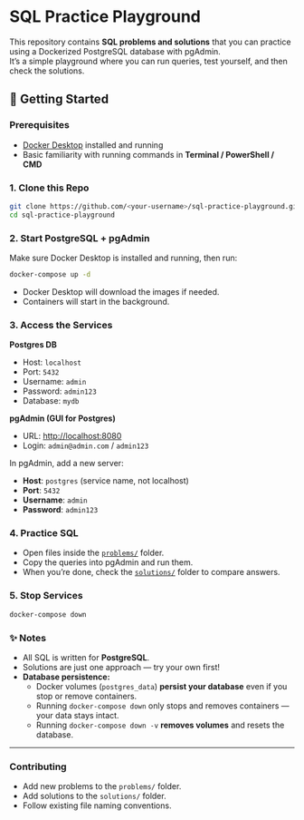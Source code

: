 # SQL Practice Playground

This repository contains **SQL problems and solutions** that you can practice using a Dockerized PostgreSQL database with pgAdmin.  
It’s a simple playground where you can run queries, test yourself, and then check the solutions.

## 🚀 Getting Started

### Prerequisites
- [Docker Desktop](https://www.docker.com/products/docker-desktop) installed and running  
- Basic familiarity with running commands in **Terminal / PowerShell / CMD**

### 1. Clone this Repo
```bash
git clone https://github.com/<your-username>/sql-practice-playground.git
cd sql-practice-playground
```

### 2. Start PostgreSQL + pgAdmin

Make sure Docker Desktop  is installed and running, then run:
```bash
docker-compose up -d
```
- Docker Desktop will download the images if needed.
- Containers will start in the background.

### 3. Access the Services

**Postgres DB**  
- Host: `localhost`  
- Port: `5432`  
- Username: `admin`  
- Password: `admin123`  
- Database: `mydb`  

**pgAdmin (GUI for Postgres)**  
- URL: [http://localhost:8080](http://localhost:8080)  
- Login: `admin@admin.com` / `admin123`  

In pgAdmin, add a new server:  
- **Host**: `postgres` (service name, not localhost)  
- **Port**: `5432`  
- **Username**: `admin`  
- **Password**: `admin123`

### 4. Practice SQL

- Open files inside the [`problems/`](./problems) folder.  
- Copy the queries into pgAdmin and run them.  
- When you’re done, check the [`solutions/`](./solutions) folder to compare answers.

### 5. Stop Services

```bash
docker-compose down
```

### ✨ Notes

- All SQL is written for **PostgreSQL**.  
- Solutions are just one approach — try your own first!  
- **Database persistence:**  
  - Docker volumes (`postgres_data`) **persist your database** even if you stop or remove containers.  
  - Running `docker-compose down` only stops and removes containers — your data stays intact.  
  - Running `docker-compose down -v` **removes volumes** and resets the database.

---

### Contributing

- Add new problems to the `problems/` folder.  
- Add solutions to the `solutions/` folder.  
- Follow existing file naming conventions.
